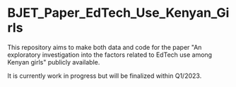 # BJET_Paper_EdTech_Use_Kenyan_Girls

This repository aims to make both data and code for the paper "An exploratory investigation into the factors related to EdTech use among Kenyan girls" publicly available.

It is currently work in progress but will be finalized within Q1/2023.
